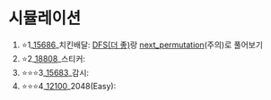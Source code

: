 # 시뮬레이션
1. ⭐1_[15686](https://www.acmicpc.net/problem/15686)_치킨배달: [DFS(더 좋)](https://github.com/Jinsun-Lee/Algorithm-template/blob/master/H8_simulation/1_15686_DFS.cpp)랑 [next_permutation](https://github.com/Jinsun-Lee/Algorithm-template/blob/master/H8_simulation/1_15686_STL.cpp)(주의)로 풀어보기
2. ⭐2_[18808](https://www.acmicpc.net/problem/18808)_스티커:
3. ⭐⭐⭐3_[15683](https://www.acmicpc.net/problem/15683)_감시:
4. ⭐⭐⭐4_[12100](https://www.acmicpc.net/problem/12100)_2048(Easy):

<br>


